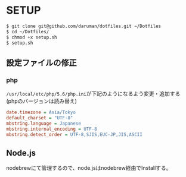 SETUP
================================================================================

```bash
$ git clone git@github.com/daruman/dotfiles.git ~/Dotfiles
$ cd ~/Dotfiles/
$ chmod +x setup.sh
$ setup.sh
```

設定ファイルの修正
--------------------------------------------------------------------------------

### php
`/usr/local/etc/php/5.6/php.ini`が下記のようになるよう変更・追加する  
(phpのバージョンは読み替え)

```php.ini
date.timezone = Asia/Tokyo
default_charset = "UTF-8"
mbstring.language = Japanese
mbstring.internal_encoding = UTF-8
mbstring.detect_order = UTF-8,SJIS,EUC-JP,JIS,ASCII
```



## Node.js
nodebrewにて管理するので、node.jsはnodebrew経由でInstallする。





